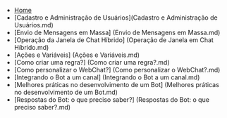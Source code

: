 * [Home](/)
* [Cadastro e Administração de Usuários](Cadastro e Administração de Usuários.md)
* [Envio de Mensagens em Massa] (Envio de Mensagens em Massa.md)
* [Operação da Janela de Chat Híbrido] (Operação de Janela em Chat Híbrido.md)
* [Ações e Variáveis] (Ações e Variáveis.md)
* [Como criar uma regra?] (Como criar uma regra?.md)
* [Como personalizar o WebChat?] (Como personalizar o WebChat?.md)
* [Integrando o Bot a um canal] (Integrando o Bot a um canal.md)
* [Melhores práticas no desenvolvimento de um Bot] (Melhores práticas no desenvolvimento de um Bot.md)
* [Respostas do Bot: o que preciso saber?] (Respostas do Bot: o que preciso saber?.md)

<!--stackedit_data:
eyJoaXN0b3J5IjpbMTEyNTY5OTczNiwyMTM2OTcwNzYzXX0=
-->
